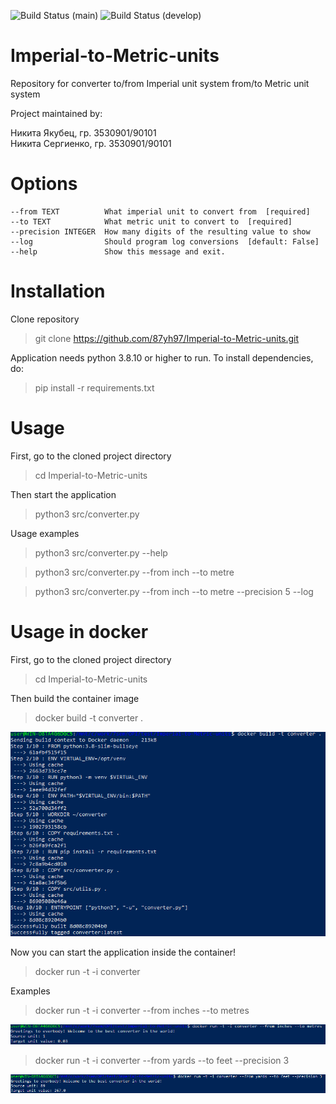 ![Build Status](https://github.com/87yh97/Imperial-to-Metric-units/actions/workflows/python-app.yml/badge.svg?branch=main) (main)
![Build Status](https://github.com/87yh97/Imperial-to-Metric-units/actions/workflows/python-app.yml/badge.svg?branch=develop) (develop)

# Imperial-to-Metric-units
Repository for converter to/from Imperial unit system from/to Metric unit system

Project maintained by:

<p>Никита Якубец, гр. 3530901/90101<br>
Никита Сергиенко, гр. 3530901/90101</p>

# Options
    --from TEXT          What imperial unit to convert from  [required]
    --to TEXT            What metric unit to convert to  [required]
    --precision INTEGER  How many digits of the resulting value to show
    --log                Should program log conversions  [default: False]
    --help               Show this message and exit.

# Installation
Clone repository
> git clone https://github.com/87yh97/Imperial-to-Metric-units.git

Application needs python 3.8.10 or higher to run. To install dependencies, do:
> pip install -r requirements.txt

# Usage
First, go to the cloned project directory
> cd Imperial-to-Metric-units

Then start the application
> python3 src/converter.py

Usage examples
> python3 src/converter.py --help

> python3 src/converter.py --from inch --to metre

> python3 src/converter.py --from inch --to metre --precision 5 --log

# Usage in docker
First, go to the cloned project directory
> cd Imperial-to-Metric-units

Then build the container image
> docker build -t converter .

![docker_image_build.png](resources%2Fdocker_image_build.png)

Now you can start the application inside the container!
> docker run -t -i converter

Examples
> docker run -t -i converter --from inches --to metres

![example.png](resources%2Fexample.png)

> docker run -t -i converter --from yards --to feet --precision 3

![example2.png](resources%2Fexample2.png)